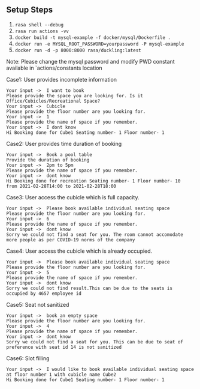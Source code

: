 ## Setup Steps

1. `rasa shell --debug`
2. `rasa run actions -vv`
3. `docker build -t mysql-example -f docker/mysql/Dockerfile .`   
3. `docker run -e MYSQL_ROOT_PASSWORD=yourpassword -P mysql-example`
4. `docker run -d -p 8000:8000 rasa/duckling:latest`

Note: Please change the mysql password and modify PWD constant available in `actions/constants location

Case1: User provides incomplete information

```
Your input ->  I want to book                                                                                                         
Please provide the space you are looking for. Is it Office/Cubicles/Recreational Space?
Your input ->  Cubicle                                                                                                                
Please provide the floor number are you looking for.
Your input ->  1                                                                                                                      
Please provide the name of space if you remember.
Your input ->  I dont know                                                                                                            
Hi Booking done for Cube1 Seating number- 1 Floor number- 1
```

Case2: User provides time duration of booking

```
Your input ->  Book a pool table                                                                                                      
Provide the duration of booking
Your input ->  2pm to 5pm                                                                                                             
Please provide the name of space if you remember.
Your input ->  dont know                                                                                                              
Hi Booking done for recreation Seating number- 1 Floor number- 10  from 2021-02-28T14:00 to 2021-02-28T18:00

```

Case3: User access the cubicle which is full capacity.

````
Your input ->  Please book available individual seating space                                                                         
Please provide the floor number are you looking for.
Your input ->  6                                                                                                                      
Please provide the name of space if you remember.
Your input ->  dont know                                                                                                              
Sorry we could not find a seat for you. The room cannot accomodate more people as per COVID-19 norms of the company
````

Case4: User access the cubicle which is already occupied.

```
Your input ->  Please book available individual seating space                                                                         
Please provide the floor number are you looking for.
Your input ->  5                                                                                                                      
Please provide the name of space if you remember.
Your input ->  dont know                                                                                                              
Sorry we could not find result.This can be due to the seats is occupied by 4657 employee id

```

Case5: Seat not sanitized

```
Your input ->  book an empty space                                                                                                    
Please provide the floor number are you looking for.
Your input ->  4                                                                                                                      
Please provide the name of space if you remember.
Your input ->  dont know                                                                                                              
Sorry we could not find a seat for you. This can be due to seat of preference with seat id 14 is not sanitized
```

Case6: Slot filling

```
Your input ->  I would like to book available individual seating space at floor number 1 with cubicle name Cube2                                                   
Hi Booking done for Cube1 Seating number- 1 Floor number- 1
```


